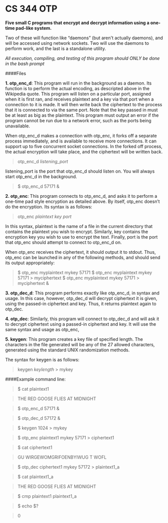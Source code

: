 # CS 344 OTP

**Five small C programs that encrypt and decrypt information using a one-time pad-like system.**

Two of these will function like “daemons” (but aren't actually daemons), and will be accessed using network sockets. Two will use the daemons to perform work, and the last is a standalone utility.

*All execution, compiling, and testing of this program should ONLY be done in the bash prompt*

####Files

**1. otp_enc_d**: This program will run in the background as a daemon. Its function is to perform the actual encoding, as descripted above in the Wikipedia quote. This program will listen on a particular port, assigned when it is first ran, and receives plaintext and a key via that port when a connection to it is made. It will then write back the ciphertext to the process that it is connected to via the same port. Note that the key passed in must be at least as big as the plaintext. This program must output an error if the program cannot be run due to a network error, such as the ports being unavailable.

When otp_enc_d makes a connection with otp_enc, it forks off a separate process immediately, and is available to receive more connections. It can support up to five concurrent socket connections. In the forked off process, the actual encryption will take place, and the ciphertext will be written back.

>otp_enc_d *listening_port*

listening_port is the port that otp_enc_d should listen on. You will always start otp_enc_d in the background.

>$ otp_enc_d 57171 &

**2. otp_enc**: This program connects to otp_enc_d, and asks it to perform a one-time pad style encryption as detailed above. By itself, otp_enc doesn’t do the encryption. Its syntax is as follows:

> otp_enc *plaintext key port*

  In this syntax, plaintext is the name of a file in the current directory that contains the plaintext you wish to encrypt. Similarly, key contains the encryption key you wish to use to encrypt the text. Finally, port is the port that otp_enc should attempt to connect to otp_enc_d on.

When otp_enc receives the ciphertext, it should output it to stdout. Thus, otp_enc can be launched in any of the following methods, and should send its output appropriately:
>$ otp_enc myplaintext mykey 57171
>$ otp_enc myplaintext mykey 57171 > myciphertext
>$ otp_enc myplaintext mykey 57171 > myciphertext &

**3. otp_dec_d**: This program performs exactly like otp_enc_d, in syntax and usage. In this case, however, otp_dec_d will decrypt ciphertext it is given, using the passed-in ciphertext and key. Thus, it returns plaintext again to otp_dec. 

**4. otp_dec**: Similarly, this program will connect to otp_dec_d and will ask it to decrypt ciphertext using a passed-in ciphertext and key. It will use the same syntax and usage as otp_enc,

**5. keygen**: This program creates a key file of specified length. The characters in the file generated will be any of the 27 allowed characters, generated using the standard UNIX randomization methods.

The syntax for keygen is as follows:
>keygen *keylength* > mykey

####Example command line:

>$ cat plaintext1

>THE RED GOOSE FLIES AT MIDNIGHT

>$ otp_enc_d 57171 &

>$ otp_dec_d 57172 &

>$ keygen 1024 > mykey

>$ otp_enc plaintext1 mykey 57171 > ciphertext1

>$ cat ciphertext1

>GU WIRGEWOMGRIFOENBYIWUG T WOFL

>$ otp_dec ciphertext1 mykey 57172 > plaintext1_a

>$ cat plaintext1_a

>THE RED GOOSE FLIES AT MIDNIGHT

>$ cmp plaintext1 plaintext1_a

>$ echo $?

>0
